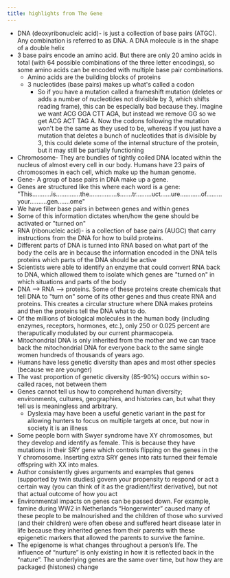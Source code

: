 ```yaml
---
title: highlights from The Gene
---
```


- DNA (deoxyribonucleic acid)- is just a collection of base pairs (ATGC). Any combination is referred to as DNA. A DNA molecule is in the shape of a double helix
- 3 base pairs encode an amino acid. But there are only 20 amino acids in total (with 64 possible combinations of the three letter encodings), so some amino acids can be encoded with multiple base pair combinations.
  - Amino acids are the building blocks of proteins
  - 3 nucleotides (base pairs) makes up what's called a codon
    - So if you have a mutation called a frameshift mutation (deletes or adds a number of nucleotides not divisible by 3, which shifts reading frame), this can be especially bad because they. Imagine we want ACG GGA CTT AGA, but instead we remove GG so we get ACG ACT TAG A. Now the codons following the mutation won't be the same as they used to be, whereas if you just have a mutation that deletes a bunch of nucleotides that is divisible by 3, this could delete some of the internal structure of the protein, but it may still be partially functioning
- Chromosome- They are bundles of tightly coiled DNA located within the nucleus of almost every cell in our body. Humans have 23 pairs of chromosomes in each cell, which make up the human genome.
- Gene- A group of base pairs in DNA make up a gene.
- Genes are structured like this where each word is a gene: "This...........is..............the................s.......tr.........uct......ure............of.........your..........gen.......ome"
- We have filler base pairs in between genes and within genes
- Some of this information dictates when/how the gene should be activated or "turned on"
- RNA (ribonucleic acid)- is a collection of base pairs (AUGC) that carry instructions from the DNA for how to build proteins.
- Different parts of DNA is turned into RNA based on what part of the body the cells are in because the information encoded in the DNA tells proteins which parts of the DNA should be active
- Scientists were able to identify an enzyme that could convert RNA back to DNA, which allowed them to isolate which genes are "turned on" in which situations and parts of the body
- DNA --> RNA --> proteins. Some of these proteins create chemicals that tell DNA to "turn on" some of its other genes and thus create RNA and proteins. This creates a circular structure where DNA makes proteins and then the proteins tell the DNA what to do.
- Of the millions of biological molecules in the human body (including enzymes, receptors, hormones, etc.), only 250 or 0.025 percent are theraputically modulated by our current pharmacopeia.
- Mitochondrial DNA is only inherited from the mother and we can trace back the mitochondrial DNA for everyone back to the same single women hundreds of thousands of years ago.
- Humans have less genetic diversity than apes and most other species (because we are younger)
- The vast proportion of genetic diversity (85-90%) occurs within so-called races, not between them
- Genes cannot tell us how to comprehend human diversity; environments, cultures, geographies, and histories can, but what they tell us is meaningless and arbitrary.
  - Dyslexia may have been a useful genetic variant in the past for allowing hunters to focus on multiple targets at once, but now in society it is an illness
- Some people born with Swyer syndrome have XY chromosomes, but they develop and identify as female. This is because they have mutations in their SRY gene which controls flipping on the genes in the Y chromosome. Inserting extra SRY genes into rats turned their female offspring with XX into males.
- Author consistently gives arguments and examples that genes (supported by twin studies) govern your propensity to respond or act a certain way (you can think of it as the gradient/first derivative), but not that actual outcome of how you act
- Environmental impacts on genes can be passed down. For example, famine during WW2 in Netherlands “Hongerwinter” caused many of these people to be malnourished and the children of those who survived (and their children) were often obese and suffered heart disease later in life because they inherited genes from their parents with these epigenetic markers that allowed the parents to survive the famine.
- The epigenome is what changes throughout a person’s life. The influence of “nurture” is only existing in how it is reflected back in the “nature”. The underlying genes are the same over time, but how they are packaged (histones) change